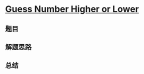 # [Guess Number Higher or Lower](https://leetcode.com/problems/guess-number-higher-or-lower/)

## 题目


## 解题思路


## 总结


